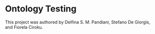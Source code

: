 # Ontology Testing

This project was authored by Delfina S. M. Pandiani, Stefano De Giorgis, and Fiorela Ciroku.
